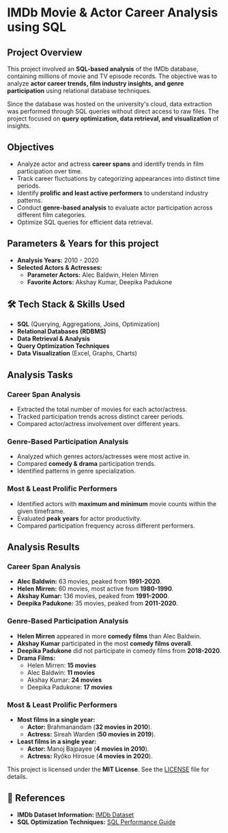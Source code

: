 # IMDb Movie & Actor Career Analysis using SQL

## Project Overview

This project involved an **SQL-based analysis** of the IMDb database, containing millions of movie and TV episode records. The objective was to analyze **actor career trends, film industry insights, and genre participation** using relational database techniques.

Since the database was hosted on the university's cloud, data extraction was performed through SQL queries without direct access to raw files. The project focused on **query optimization, data retrieval, and visualization** of insights.

## Objectives

- Analyze actor and actress **career spans** and identify trends in film participation over time.
- Track career fluctuations by categorizing appearances into distinct time periods.
- Identify **prolific and least active performers** to understand industry patterns.
- Conduct **genre-based analysis** to evaluate actor participation across different film categories.
- Optimize SQL queries for efficient data retrieval.

## Parameters & Years for this project

- **Analysis Years:** 2010 - 2020
- **Selected Actors & Actresses:**
  - **Parameter Actors:** Alec Baldwin, Helen Mirren
  - **Favorite Actors:** Akshay Kumar, Deepika Padukone

## 🛠 Tech Stack & Skills Used

- **SQL** (Querying, Aggregations, Joins, Optimization)
- **Relational Databases (RDBMS)**
- **Data Retrieval & Analysis**
- **Query Optimization Techniques**
- **Data Visualization** (Excel, Graphs, Charts)

## Analysis Tasks

### Career Span Analysis
- Extracted the total number of movies for each actor/actress.
- Tracked participation trends across distinct career periods.
- Compared actor/actress involvement over different years.

### Genre-Based Participation Analysis
- Analyzed which genres actors/actresses were most active in.
- Compared **comedy & drama** participation trends.
- Identified patterns in genre specialization.

### Most & Least Prolific Performers
- Identified actors with **maximum and minimum** movie counts within the given timeframe.
- Evaluated **peak years** for actor productivity.
- Compared participation frequency across different performers.

## Analysis Results

### Career Span Analysis
- **Alec Baldwin:** 63 movies, peaked from **1991-2020**.
- **Helen Mirren:** 60 movies, most active from **1980-1990**.
- **Akshay Kumar:** 136 movies, peaked from **1991-2000**.
- **Deepika Padukone:** 35 movies, peaked from **2011-2020**.

### Genre-Based Participation Analysis
- **Helen Mirren** appeared in more **comedy films** than Alec Baldwin.
- **Akshay Kumar** participated in the most **comedy films overall**.
- **Deepika Padukone** did not participate in comedy films from **2018-2020**.
- **Drama Films:**
  - Helen Mirren: **15 movies**
  - Alec Baldwin: **11 movies**
  - Akshay Kumar: **24 movies**
  - Deepika Padukone: **17 movies**

### Most & Least Prolific Performers
- **Most films in a single year:**
  - **Actor:** Brahmanandam (**32 movies in 2010**).
  - **Actress:** Sireah Warden (**50 movies in 2019**).
- **Least films in a single year:**
  - **Actor:** Manoj Bajpayee (**4 movies in 2010**).
  - **Actress:** Ryôko Hirosue (**4 movies in 2020**).



This project is licensed under the **MIT License**. See the [LICENSE](LICENSE) file for details.

## 🔗 References

- **IMDb Dataset Information:** [IMDb Dataset](https://www.imdb.com/interfaces/)
- **SQL Optimization Techniques:** [SQL Performance Guide](https://use-the-index-luke.com/)
